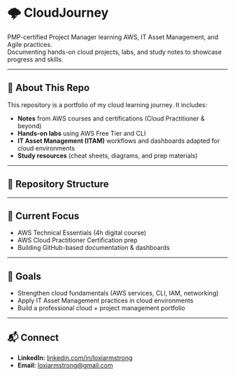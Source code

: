 # 🌩️ CloudJourney

PMP-certified Project Manager learning AWS, IT Asset Management, and Agile practices.  
Documenting hands-on cloud projects, labs, and study notes to showcase progress and skills.

---

## 📌 About This Repo
This repository is a portfolio of my cloud learning journey. It includes:
- **Notes** from AWS courses and certifications (Cloud Practitioner & beyond)  
- **Hands-on labs** using AWS Free Tier and CLI  
- **IT Asset Management (ITAM)** workflows and dashboards adapted for cloud environments  
- **Study resources** (cheat sheets, diagrams, and prep materials)  

---

## 📂 Repository Structure

---

## 🚀 Current Focus
- AWS Technical Essentials (4h digital course)  
- AWS Cloud Practitioner Certification prep  
- Building GitHub-based documentation & dashboards  

---

## 🎯 Goals
- Strengthen cloud fundamentals (AWS services, CLI, IAM, networking)  
- Apply IT Asset Management practices in cloud environments  
- Build a professional cloud + project management portfolio  

---

## 📬 Connect
- **LinkedIn:** [linkedin.com/in/loxiarmstrong](https://linkedin.com/in/loxiarmstrong)   
- **Email:** loxiarmstrong@gmail.com
